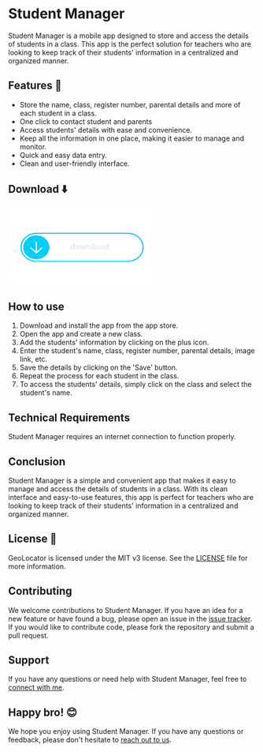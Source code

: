 
# Student Manager

Student Manager is a mobile app designed to store and access the details of students in a class. This app is the perfect solution for teachers who are looking to keep track of their students' information in a centralized and organized manner.


## Features 🚀

- Store the name, class, register number, parental details and more of each student in a class.
- One click to contact student and parents
- Access students' details with ease and convenience.
- Keep all the information in one place, making it easier to manage and monitor.
- Quick and easy data entry.
- Clean and user-friendly interface.


## Download ⬇️

<a href="https://www.mediafire.com/file/fpkguwdtl9nfm5m/Student_Manager.apk/file">
  <img src="https://github.com/mu-fazil-vk/Download-Img/blob/main/download.png" height="155" width="300" >
</a>

## How to use

1. Download and install the app from the app store.
2. Open the app and create a new class.
3. Add the students' information by clicking on the plus icon.
4. Enter the student's name, class, register number, parental details, image link, etc.
5. Save the details by clicking on the 'Save' button.
6. Repeat the process for each student in the class.
7. To access the students' details, simply click on the class and select the student's name.
## Technical Requirements

Student Manager requires an internet connection to function properly.
## Conclusion

Student Manager is a simple and convenient app that makes it easy to manage and access the details of students in a class. With its clean interface and easy-to-use features, this app is perfect for teachers who are looking to keep track of their students' information in a centralized and organized manner.
## License 📜

GeoLocator is licensed under the MIT v3 license. See the [LICENSE](https://github.com/mu-fazil-vk/student-manager/blob/main/LICENSE) file for more information.


## Contributing

We welcome contributions to Student Manager. If you have an idea for a new feature or have found a bug, please open an issue in the [issue tracker](https://github.com/mu-fazil-vk/student-manager/issues). If you would like to contribute code, please fork the repository and submit a pull request.


## Support

If you have any questions or need help with Student Manager, feel free to [connect with me](https://instagram.com/fazil.v.k).


## Happy bro! 😊

We hope you enjoy using Student Manager. If you have any questions or feedback, please don't hesitate to [reach out to us](https://instagram.com/fazil.v.k).
